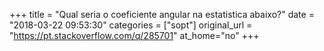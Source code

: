 +++
title = "Qual seria o coeficiente angular na estatistica abaixo?"
date = "2018-03-22 09:53:30"
categories = ["sopt"]
original_url = "https://pt.stackoverflow.com/q/285701"
at_home="no"
+++

